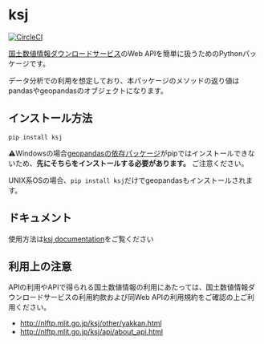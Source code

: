# ksj

[![CircleCI](https://circleci.com/gh/nigimitama/ksj/tree/master.svg?style=svg)](https://circleci.com/gh/nigimitama/ksj/tree/master)

[国土数値情報ダウンロードサービス](http://nlftp.mlit.go.jp/ksj/index.html)のWeb APIを簡単に扱うためのPythonパッケージです。

データ分析での利用を想定しており、本パッケージのメソッドの返り値はpandasやgeopandasのオブジェクトになります。



## インストール方法

```
pip install ksj
```

⚠️Windowsの場合[geopandasの依存パッケージ](http://geopandas.org/install.html#installing-with-pip)がpipではインストールできないため、**先にそちらをインストールする必要があります。** ご注意ください。

UNIX系OSの場合、`pip install ksj`だけでgeopandasもインストールされます。



## ドキュメント

使用方法は[ksj documentation](https://nigimitama.github.io/ksj/)をご覧ください



## 利用上の注意

APIの利用やAPIで得られる国土数値情報の利用にあたっては、国土数値情報ダウンロードサービスの利用約款および同Web APIの利用規約をご確認の上ご利用ください。

- http://nlftp.mlit.go.jp/ksj/other/yakkan.html
- http://nlftp.mlit.go.jp/ksj/api/about_api.html


